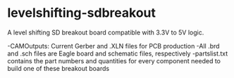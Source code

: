# levelshifting-sdbreakout
A level shifting SD breakout board compatible with 3.3V to 5V logic.

-CAMOutputs: Current Gerber and .XLN files for PCB production
-All .brd and .sch files are Eagle board and schematic files, respectively
-partslist.txt contains the part numbers and quantities for every component needed to build one of these breakout boards
